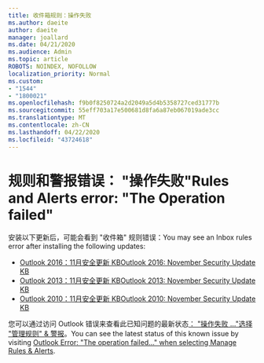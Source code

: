 ```yaml
---
title: 收件箱规则：操作失败
ms.author: daeite
author: daeite
manager: joallard
ms.date: 04/21/2020
ms.audience: Admin
ms.topic: article
ROBOTS: NOINDEX, NOFOLLOW
localization_priority: Normal
ms.custom:
- "1544"
- "1800021"
ms.openlocfilehash: f9b0f8250724a2d2049a5d4b5358727ced31777b
ms.sourcegitcommit: 55eff703a17e500681d8fa6a87eb067019ade3cc
ms.translationtype: MT
ms.contentlocale: zh-CN
ms.lasthandoff: 04/22/2020
ms.locfileid: "43724618"
---
```

# <a name="rules-and-alerts-error-the-operation-failed"></a><span data-ttu-id="8929d-102">规则和警报错误： "操作失败"</span><span class="sxs-lookup"><span data-stu-id="8929d-102">Rules and Alerts error: "The Operation failed"</span></span>

<span data-ttu-id="8929d-103">安装以下更新后，可能会看到 "收件箱" 规则错误：</span><span class="sxs-lookup"><span data-stu-id="8929d-103">You may see an Inbox rules error after installing the following updates:</span></span>

- [<span data-ttu-id="8929d-104">Outlook 2016：11月安全更新 KB</span><span class="sxs-lookup"><span data-stu-id="8929d-104">Outlook 2016: November Security Update KB</span></span>](https://support.microsoft.com/help/4461506)
- [<span data-ttu-id="8929d-105">Outlook 2013：11月安全更新 KB</span><span class="sxs-lookup"><span data-stu-id="8929d-105">Outlook 2013: November Security Update KB</span></span>](https://support.microsoft.com/help/4461486)
- [<span data-ttu-id="8929d-106">Outlook 2010：11月安全更新 KB</span><span class="sxs-lookup"><span data-stu-id="8929d-106">Outlook 2010: November Security Update KB</span></span>](https://support.microsoft.com/help/4461585)

<span data-ttu-id="8929d-107">您可以通过访问 Outlook 错误来查看此已知问题的最新状态[： "操作失败 ..."选择 "管理规则" & 警报](https://support.office.com/article/Outlook-Error-The-operation-failed-when-selecting-Manage-Rules-Alerts-64b6ff77-98c2-4564-9cbf-25bd8e17fb8b%20)。</span><span class="sxs-lookup"><span data-stu-id="8929d-107">You can see the latest status of this known issue by visiting [Outlook Error: "The operation failed..." when selecting Manage Rules & Alerts](https://support.office.com/article/Outlook-Error-The-operation-failed-when-selecting-Manage-Rules-Alerts-64b6ff77-98c2-4564-9cbf-25bd8e17fb8b%20).</span></span>